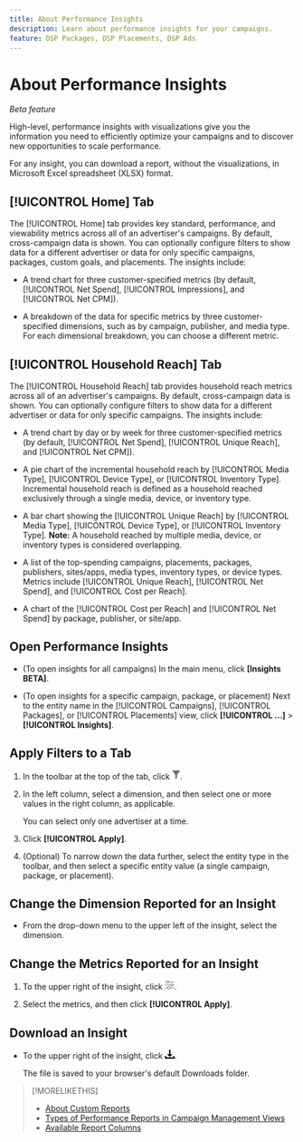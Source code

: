 ```yaml
---
title: About Performance Insights
description: Learn about performance insights for your campaigns.
feature: DSP Packages, DSP Placements, DSP Ads
---
```

# About Performance Insights

*Beta feature*

<!-- Edit title and metadata as necessary -->

High-level, performance insights with visualizations give you the information you need to efficiently optimize your campaigns and to discover new opportunities to scale performance.

For any insight, you can download a report, without the visualizations, in Microsoft Excel spreadsheet (XLSX) format.

## [!UICONTROL Home] Tab

The [!UICONTROL Home] tab provides key standard, performance, and viewability metrics across all of an advertiser's campaigns<!-- active only? -->. By default, cross-campaign data is shown. You can optionally configure filters to show data for a different advertiser or data for only specific campaigns<!-- active only? -->, packages<!-- active only? -->, custom goals, and placements<!-- active only? -->. The insights include:

* A trend chart for three customer-specified metrics (by default, [!UICONTROL Net Spend], [!UICONTROL Impressions], and [!UICONTROL Net CPM]).

* A breakdown of the data for specific metrics by three customer-specified dimensions, such as by campaign, publisher, and media type. For each dimensional breakdown, you can choose a different metric.

## [!UICONTROL Household Reach] Tab

The [!UICONTROL Household Reach] tab provides household reach metrics across all of an advertiser's campaigns<!-- active only? -->. By default, cross-campaign data is shown. You can optionally configure filters to show data for a different advertiser or data for only specific campaigns<!-- active only? -->. The insights include:

  * A trend chart by day or by week for three customer-specified metrics (by default, [!UICONTROL Net Spend], [!UICONTROL Unique Reach], and [!UICONTROL Net CPM]).

  * A pie chart of the incremental household reach by [!UICONTROL Media Type], [!UICONTROL Device Type], or [!UICONTROL Inventory Type]. Incremental household reach is defined as a household reached exclusively through a single media, device, or inventory type.

  * A bar chart showing the [!UICONTROL Unique Reach] by [!UICONTROL Media Type], [!UICONTROL Device Type], or [!UICONTROL Inventory Type]. **Note:** A household reached by multiple media, device, or inventory types is considered overlapping.
  
  * A list of the top-spending campaigns, placements, packages, publishers, sites/apps, media types, inventory types, or device types. Metrics include [!UICONTROL Unique Reach], [!UICONTROL Net Spend], and [!UICONTROL Cost per Reach].

  * A <!-- ???? --> chart of the [!UICONTROL Cost per Reach] and [!UICONTROL Net Spend] by package, publisher, or site/app.

## Open Performance Insights

* (To open insights for all campaigns) In the main menu, click **[Insights BETA]**.

* (To open insights for a specific campaign, package, or placement) Next to the entity name in the [!UICONTROL Campaigns], [!UICONTROL Packages], or [!UICONTROL Placements] view, click  **[!UICONTROL ...]** > **[!UICONTROL Insights]**.

## Apply Filters to a Tab

1. In the toolbar at the top of the tab,
click ![Filter button](/help/dsp/assets/filter.png).

1. In the left column, select a dimension, and then select one or more values in the right column, as applicable.

   You can select only one advertiser at a time.

1. Click **[!UICONTROL Apply]**.

1. (Optional) To narrow down the data further, select the entity type in the toolbar, and then select a specific entity value (a single campaign, package, or placement).

## Change the Dimension Reported for an Insight

* From the drop-down menu to the upper left of the insight, select the dimension.

## Change the Metrics Reported for an Insight

1. To the upper right of the insight, click ![Metric settings](/help/dsp/assets/metric-settings.png "Metric settings").

1. Select the metrics, and then click **[!UICONTROL Apply]**.

## Download an Insight

* To the upper right of the insight, click ![Download](/help/creative/assets/download.png "Download").

  The file is saved to your browser's default Downloads folder.

>[!MORELIKETHIS]
>
>* [About Custom Reports](/help/dsp/reports/report-about.md)
>* [Types of Performance Reports in Campaign Management Views](/help/dsp/campaign-management/reports/campaign-reports-about.md)
>* [Available Report Columns](/help/dsp/reports/report-columns.md)
